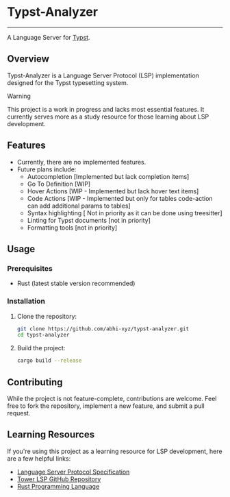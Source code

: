 # Typst-Analyzer

---

A Language Server for [Typst](https://typst.app/).

## Overview

Typst-Analyzer is a Language Server Protocol (LSP) implementation designed for the Typst typesetting system.

> [!WARNING]
> This project is a work in progress and lacks most essential features. It currently serves more as a study resource for those learning about LSP development.

## Features

- Currently, there are no implemented features.
- Future plans include:
  - Autocompletion [Implemented but lack completion items]
  - Go To Definition [WIP]
  - Hover Actions [WIP - Implemented but lack hover text items]
  - Code Actions [WIP - Implemented but only for tables code-action can add additional params to tables]
  - Syntax highlighting [ Not in priority as it can be done using treesitter]
  - Linting for Typst documents [not in priority]
  - Formatting tools [not in priority]

## Usage

### Prerequisites

- Rust (latest stable version recommended)

### Installation

1. Clone the repository:
   ```sh
   git clone https://github.com/abhi-xyz/typst-analyzer.git
   cd typst-analyzer
   ```
2. Build the project:
   ```sh
   cargo build --release
   ```

## Contributing

While the project is not feature-complete, contributions are welcome. Feel free to fork the repository, implement a new feature, and submit a pull request.

## Learning Resources

If you're using this project as a learning resource for LSP development, here are a few helpful links:

- [Language Server Protocol Specification](https://microsoft.github.io/language-server-protocol/)
- [Tower LSP GitHub Repository](https://github.com/ebkalderon/tower-lsp)
- [Rust Programming Language](https://www.rust-lang.org/)
